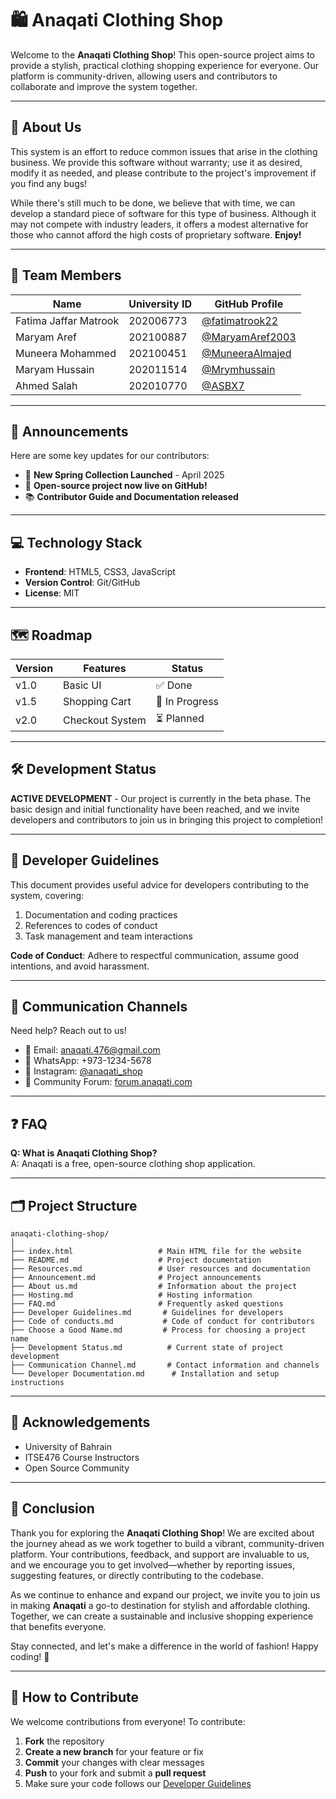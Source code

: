 # 🛍️ Anaqati Clothing Shop

Welcome to the **Anaqati Clothing Shop**! This open-source project aims to provide a stylish, practical clothing shopping experience for everyone. Our platform is community-driven, allowing users and contributors to collaborate and improve the system together.

---

## 📘 About Us

This system is an effort to reduce common issues that arise in the clothing business. We provide this software without warranty; use it as desired, modify it as needed, and please contribute to the project's improvement if you find any bugs! 

While there's still much to be done, we believe that with time, we can develop a standard piece of software for this type of business. Although it may not compete with industry leaders, it offers a modest alternative for those who cannot afford the high costs of proprietary software. **Enjoy!** 

---
## 👥 Team Members

| Name | University ID | GitHub Profile |
|------|--------------|----------------|
| Fatima Jaffar Matrook | 202006773 | [@fatimatrook22](https://github.com/fatimatrook22) |
| Maryam Aref | 202100887 | [@MaryamAref2003](https://github.com/MaryamAref2003) |
| Muneera Mohammed | 202100451 | [@MuneeraAlmajed](https://github.com/MuneeraAlmajed) |
| Maryam Hussain | 202011514 | [@Mrymhussain](https://github.com/Mrymhussain) |
| Ahmed Salah | 202010770 | [@ASBX7](https://github.com/ASBX7) |

---
## 📢 Announcements

Here are some key updates for our contributors:

- 🎉 **New Spring Collection Launched** - April 2025  
- 🚀 **Open-source project now live on GitHub!**  
- 📚 **Contributor Guide and Documentation released**  

---
## 💻 Technology Stack
- **Frontend**: HTML5, CSS3, JavaScript
- **Version Control**: Git/GitHub
- **License**: MIT
---
## 🗺️ Roadmap
| Version | Features | Status |
|---------|----------|--------|
| v1.0 | Basic UI | ✅ Done |
| v1.5 | Shopping Cart | 🚧 In Progress |
| v2.0 | Checkout System | ⏳ Planned |
---
## 🛠️ Development Status

**ACTIVE DEVELOPMENT** - Our project is currently in the beta phase. The basic design and initial functionality have been reached, and we invite developers and contributors to join us in bringing this project to completion!

---

## 📜 Developer Guidelines

This document provides useful advice for developers contributing to the system, covering:

1. Documentation and coding practices
2. References to codes of conduct
3. Task management and team interactions

**Code of Conduct**: Adhere to respectful communication, assume good intentions, and avoid harassment.

---

## 📨 Communication Channels

Need help? Reach out to us!

- 📧 Email: [anaqati.476@gmail.com](mailto:anaqati.476@gmail.com)  
- 💬 WhatsApp: +973-1234-5678  
- 📣 Instagram: [@anaqati_shop](https://instagram.com/anaqati_shop)  
- 🧵 Community Forum: [forum.anaqati.com](https://forum.anaqati.com)  

---

## ❓ FAQ

**Q: What is Anaqati Clothing Shop?**  
A: Anaqati is a free, open-source clothing shop application.

---
## 🗂️ Project Structure

```plaintext
anaqati-clothing-shop/
│
├── index.html                   # Main HTML file for the website
├── README.md                    # Project documentation
├── Resources.md                 # User resources and documentation
├── Announcement.md              # Project announcements
├── About us.md                  # Information about the project
├── Hosting.md                   # Hosting information
├── FAQ.md                       # Frequently asked questions
├── Developer Guidelines.md       # Guidelines for developers
├── Code of conducts.md           # Code of conduct for contributors
├── Choose a Good Name.md         # Process for choosing a project name
├── Development Status.md          # Current state of project development
├── Communication Channel.md       # Contact information and channels
└── Developer Documentation.md      # Installation and setup instructions
```
---
## 🙏 Acknowledgements
- University of Bahrain
- ITSE476 Course Instructors
- Open Source Community

---
## 🎉 Conclusion

Thank you for exploring the **Anaqati Clothing Shop**! We are excited about the journey ahead as we work together to build a vibrant, community-driven platform. Your contributions, feedback, and support are invaluable to us, and we encourage you to get involved—whether by reporting issues, suggesting features, or directly contributing to the codebase.

As we continue to enhance and expand our project, we invite you to join us in making **Anaqati** a go-to destination for stylish and affordable clothing. Together, we can create a sustainable and inclusive shopping experience that benefits everyone.

Stay connected, and let's make a difference in the world of fashion! Happy coding! 🌟

---
## 🔧 How to Contribute

We welcome contributions from everyone! To contribute:

1. **Fork** the repository  
2. **Create a new branch** for your feature or fix  
3. **Commit** your changes with clear messages  
4. **Push** to your fork and submit a **pull request**  
5. Make sure your code follows our [Developer Guidelines](./Developer%20Guidelines.md)
